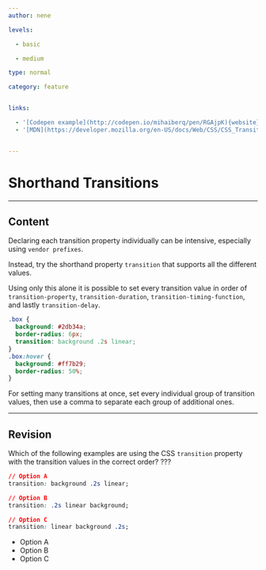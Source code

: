 ```yaml
---
author: nene

levels:

  - basic

  - medium

type: normal

category: feature


links:

  - '[Codepen example](http://codepen.io/mihaiberq/pen/RGAjpK){website}'
  - '[MDN](https://developer.mozilla.org/en-US/docs/Web/CSS/CSS_Transitions){documentation}'


---
```


# Shorthand Transitions

---
## Content

Declaring each transition property individually can be intensive, especially using `vendor prefixes`. 

Instead, try the shorthand property `transition` that supports all the different values. 

Using only this alone it is possible to set every transition value in order of `transition-property`, `transition-duration`, `transition-timing-function`, and lastly `transition-delay`.


```css
.box {
  background: #2db34a;
  border-radius: 6px;
  transition: background .2s linear;
}
.box:hover {
  background: #ff7b29;
  border-radius: 50%;
}
```

For setting many transitions at once, set every individual group of transition values, then use a comma to separate each group of additional ones.

---
## Revision

Which of the following examples are using the CSS `transition` property with the transition values in the correct order? ???

```css
// Option A
transition: background .2s linear;

// Option B
transition: .2s linear background;

// Option C
transition: linear background .2s;
```


* Option A
* Option B
* Option C

 
